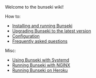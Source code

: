 Welcome to the bunseki wiki!

How to:

* [Installing and running Bunseki](Installation%20instructions.md)
* [Upgrading Bunseki to the latest version](Updating%20to%20the%20latest%20version.md)
* [Configuration](Configuration.md)
* [Frequently asked questions](FAQ.md)

Misc:

* [Using Bunseki with Systemd](misc/Systemd.md)
* [Running Bunseki with NGINX](misc/NGINX.md)
* [Running Bunseki on Heroku](misc/Heroku.md)
